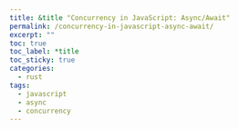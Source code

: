 ```yaml
---
title: &title "Concurrency in JavaScript: Async/Await"
permalink: /concurrency-in-javascript-async-await/
excerpt: ""
toc: true
toc_label: *title
toc_sticky: true
categories:
  - rust
tags:
  - javascript
  - async
  - concurrency
---
```


